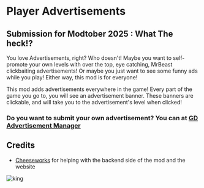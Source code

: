 # Player Advertisements

## <co>Submission for Modtober 2025 : What The heck!?</c>

<cp>You love Advertisements, right?</c> Who doesn't! Maybe you want to <cb>self-promote your own levels</c> with over the top, eye catching, MrBeast clickbaiting advertisements! Or maybe you just want to see some funny ads while you play! <cy>Either way, this mod is for everyone!</c>

This mod adds advertisements everywhere in the game! Every part of the game you go to, you will see an advertisement banner. These banners are clickable, and will take you to the advertisement's level when clicked!

### <cl>Do you want to submit your own advertisement? You can at [GD Advertisement Manager](https://ads.arcticwoof.xyz)</c>

## Credits
- [Cheeseworks](user:6408873) for helping with the backend side of the mod and the website

![king](arcticwoof.twitch_interactive/king.png)